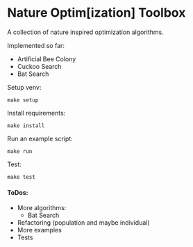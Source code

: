 # Nature Optim[ization] Toolbox
A collection of nature inspired optimization algorithms.  

Implemented so far:  
- Artificial Bee Colony  
- Cuckoo Search  
- Bat Search


Setup venv:  
```
make setup
```

Install requirements:  
```
make install
```

Run an example script:  
```
make run
```

Test:  
```
make test
```

#### ToDos:  
- More algorithms:
    - Bat Search
- Refactoring (population and maybe individual)
- More examples
- Tests